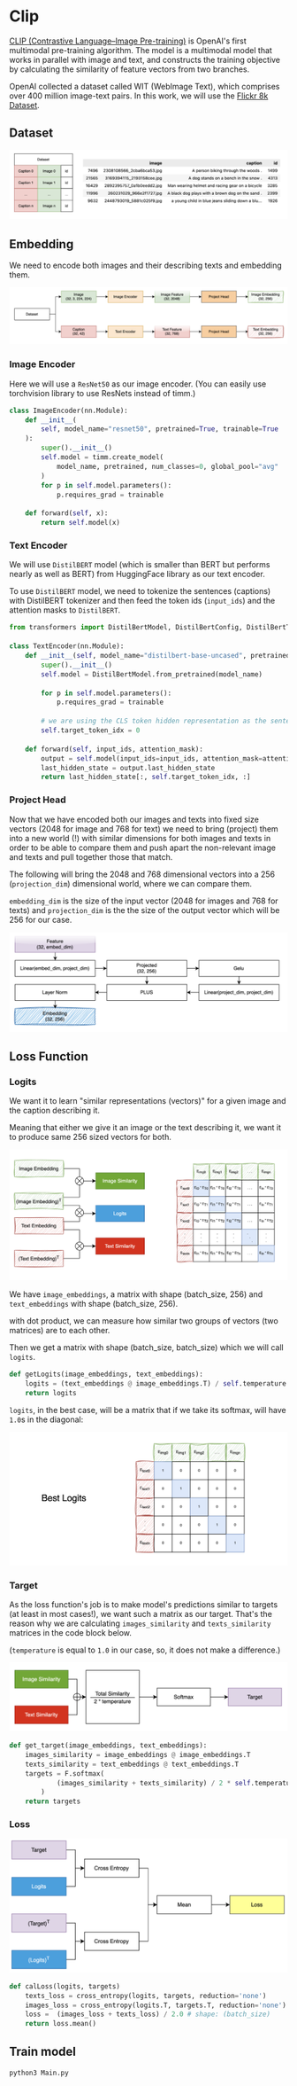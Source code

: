 # Clip

[CLIP (Contrastive Language–Image Pre-training)](https://arxiv.org/pdf/2103.00020) is OpenAI's first multimodal pre-training algorithm. The model is a multimodal model that works in parallel with image and text, and constructs the training objective by calculating the similarity of feature vectors from two branches.

OpenAI collected a dataset called WIT (WebImage Text), which comprises over 400 million image-text pairs. In this work, we will use the [Flickr 8k Dataset](https://www.kaggle.com/datasets/adityajn105/flickr8k?resource=download-directory).

## Dataset

<p align="center">
    <img src = './img/00.png'>
</p>

## Embedding
We need to encode both images and their describing texts and embedding them.

<p align="center">
    <img src = './img/01.png'>
</p>

### Image Encoder
Here we will use a `ResNet50` as our image encoder. (You can easily use torchvision library to use ResNets instead of timm.)

```python
class ImageEncoder(nn.Module):
    def __init__(
        self, model_name="resnet50", pretrained=True, trainable=True
    ):
        super().__init__()
        self.model = timm.create_model(
            model_name, pretrained, num_classes=0, global_pool="avg"
        )
        for p in self.model.parameters():
            p.requires_grad = trainable

    def forward(self, x):
        return self.model(x)
```

### Text Encoder

We will use `DistilBERT` model (which is smaller than BERT but performs nearly as well as BERT) from HuggingFace library as our text encoder.

To use `DistilBERT` model, we need to tokenize the sentences (captions) with DistilBERT tokenizer and then feed the token ids (`input_ids`) and the attention masks to `DistilBERT`.

```python
from transformers import DistilBertModel, DistilBertConfig, DistilBertTokenizer

class TextEncoder(nn.Module):
    def __init__(self, model_name="distilbert-base-uncased", pretrained=True, trainable=True):
        super().__init__()
        self.model = DistilBertModel.from_pretrained(model_name)
            
        for p in self.model.parameters():
            p.requires_grad = trainable

        # we are using the CLS token hidden representation as the sentence's embedding
        self.target_token_idx = 0

    def forward(self, input_ids, attention_mask):
        output = self.model(input_ids=input_ids, attention_mask=attention_mask)
        last_hidden_state = output.last_hidden_state
        return last_hidden_state[:, self.target_token_idx, :]
```

### Project Head

Now that we have encoded both our images and texts into fixed size vectors (2048 for image and 768 for text) we need to bring (project) them into a new world (!) with similar dimensions for both images and texts in order to be able to compare them and push apart the non-relevant image and texts and pull together those that match. 

The following will bring the 2048 and 768 dimensional vectors into a 256 (`projection_dim`) dimensional world, where we can compare them.

`embedding_dim` is the size of the input vector (2048 for images and 768 for texts) and `projection_dim` is the the size of the output vector which will be 256 for our case. 

<p align="center">
    <img src = './img/02.png'>
</p>

## Loss Function

### Logits

We want it to learn "similar representations (vectors)" for a given image and the caption describing it.

Meaning that either we give it an image or the text describing it, we want it to produce same 256 sized vectors for both.

<p align="center">
    <img src = './img/03.png'>
</p>

We have `image_embeddings`, a matrix with shape (batch_size, 256) and `text_embeddings` with shape (batch_size, 256). 

with dot product, we can measure how similar two groups of vectors (two matrices) are to each other.

Then we get a matrix with shape (batch_size, batch_size) which we will call `logits`.

```python
def getLogits(image_embeddings, text_embeddings):
    logits = (text_embeddings @ image_embeddings.T) / self.temperature
    return logits
```

`logits`, in the best case, will be a matrix that if we take its softmax, will have `1.0`s in the diagonal:

<p align="center">
    <img src = './img/06.png'>
</p>



### Target

As the loss function's job is to make model's predictions similar to targets (at least in most cases!), we want such a matrix as our target. That's the reason why we are calculating `images_similarity` and `texts_similarity` matrices in the code block below.

(`temperature` is equal to `1.0` in our case, so, it does not make a difference.)

<p align="center">
    <img src = './img/04.png'>
</p>

```python
def get_target(image_embeddings, text_embeddings):
    images_similarity = image_embeddings @ image_embeddings.T
    texts_similarity = text_embeddings @ text_embeddings.T
    targets = F.softmax(
            (images_similarity + texts_similarity) / 2 * self.temperature, dim=-1
        )
    return targets
```

### Loss

<p align="center">
    <img src = './img/05.png'>
</p>

```python
def calLoss(logits, targets)
    texts_loss = cross_entropy(logits, targets, reduction='none')
    images_loss = cross_entropy(logits.T, targets.T, reduction='none')
    loss =  (images_loss + texts_loss) / 2.0 # shape: (batch_size)
    return loss.mean()
```

## Train model

```
python3 Main.py
```














